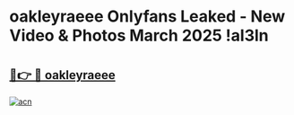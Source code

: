 # oakleyraeee Onlyfans Leaked - New Video & Photos March 2025 !al3ln

# <h2><a href="https://j661be.iuczelnia.edu.pl?title=oakleyraeee&ref=al3ln">🔗👉 🔴 oakleyraeee</a></h2>

[![acn](https://github.com/user-attachments/assets/0f9c940e-d8b0-45ae-aac7-cd30a18b3e1c)](https://j661be.iuczelnia.edu.pl?title=oakleyraeee&ref=al3ln)

